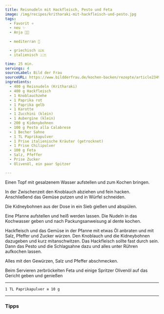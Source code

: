 ```yaml
---
title: Reisnudeln mit Hackfleisch, Pesto und Feta
image: /img/recipes/kritharaki-mit-hackfleisch-und-pesto.jpg
tags:
  - Favorit ⭐
  - neu ✨
  - Anja 👩‍🍳
  
  - mediterran 🌊

  - griechisch 🇬🇷
  - italienisch 🇮🇹

time: 25 min.
servings: 4
sourceLabel: Bild der Frau
sourceURL: https://www.bildderfrau.de/kochen-backen/rezepte/article234954721/Reisnudeln-mit-Hackfleisch-Pesto-und-Feta.html
ingredients:
  - 400 g Reisnudeln (Kritharaki)
  - 400 g Hackfleisch
  - 1 Knoblauchzehe
  - 1 Paprika rot
  - 1 Paprika gelb
  - 1 Karotte
  - 1 Zucchini (klein)
  - 1 Aubergine (klein)
  - 200 g Kidenybohnen
  - 100 g Pesto alla Calabrese
  - 1 Becher Sahne
  - 1 TL Paprikapulver
  - 1 Prise italienische Kräuter (getrocknet)
  - 1 Prise Chilipulver
  - 100 g Feta
  - Salz, Pfeffer
  - Prise Zucker
  - Olivenöl, ein paar Spitzer

---
```


Einen Topf mit gesalzenem Wasser aufstellen und zum Kochen bringen.

In der Zwischenzeit den Knoblauch abziehen und fein hacken. Anschließend das Gemüse putzen und in Würfel schneiden.

Die Kidneybohnen aus der Dose in ein Sieb gießen und abspülen.

Eine Pfanne aufstellen und heiß werden lassen. Die Nudeln in das Kochwasser geben und nach Packungsanweisung al dente kochen.

Hackfleisch und das Gemüse in der Pfanne mit etwas Öl anbraten und mit Salz, Pfeffer und Zucker würzen. Den Knoblauch und die Kidneybohnen dazugeben und kurz mitanschwitzen. Das Hackfleisch sollte fast durch sein. Dann das Pesto und die Schlagsahne dazu und alles unter Rühren aufkochen lassen.

Alles mit den Gewürzen, Salz und Pfeffer abschmecken.

Beim Servieren zerbröckelten Feta und einige Spritzer Olivenöl auf das Gericht geben und genießen

<p></p>

***
    1 TL Paprikapulver ≅ 10 g

***

### Tipps

